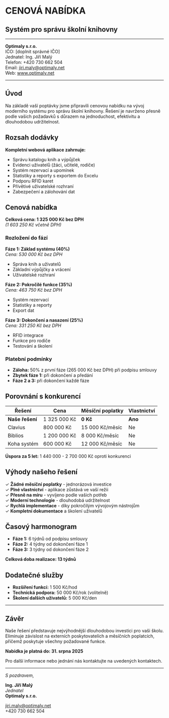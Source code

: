 # CENOVÁ NABÍDKA
## Systém pro správu školní knihovny

---

**Optimaly s.r.o.**  
IČO: [doplnit správné IČO]  
Jednatel: Ing. Jiří Malý  
Telefon: +420 730 662 504  
Email: jiri.maly@optimaly.net  
Web: www.optimaly.net

---

## Úvod

Na základě vaší poptávky jsme připravili cenovou nabídku na vývoj moderního systému pro správu školní knihovny. Řešení je navrženo přesně podle vašich požadavků s důrazem na jednoduchost, efektivitu a dlouhodobou udržitelnost.

## Rozsah dodávky

**Kompletní webová aplikace zahrnuje:**
- Správu katalogu knih a výpůjček
- Evidenci uživatelů (žáci, učitelé, rodiče)
- Systém rezervací a upomínek
- Statistiky a reporty s exportem do Excelu
- Podporu RFID karet
- Přívětivé uživatelské rozhraní
- Zabezpečení a zálohování dat

## Cenová nabídka

**Celková cena: 1 325 000 Kč bez DPH**  
*(1 603 250 Kč včetně DPH)*

### Rozložení do fází

**Fáze 1: Základ systému (40%)**  
*Cena: 530 000 Kč bez DPH*
- Správa knih a uživatelů
- Základní výpůjčky a vrácení
- Uživatelské rozhraní

**Fáze 2: Pokročilé funkce (35%)**  
*Cena: 463 750 Kč bez DPH*
- Systém rezervací
- Statistiky a reporty
- Export dat

**Fáze 3: Dokončení a nasazení (25%)**  
*Cena: 331 250 Kč bez DPH*
- RFID integrace
- Funkce pro rodiče
- Testování a školení

### Platební podmínky

- **Záloha:** 50% z první fáze (265 000 Kč bez DPH) při podpisu smlouvy
- **Zbytek fáze 1:** při dokončení a předání
- **Fáze 2 a 3:** při dokončení každé fáze

## Porovnání s konkurencí

| Řešení | Cena | Měsíční poplatky | Vlastnictví |
|--------|------|------------------|-------------|
| **Naše řešení** | 1 325 000 Kč | **0 Kč** | **Ano** |
| Clavius | 800 000 Kč | 15 000 Kč/měsíc | Ne |
| Biblios | 1 200 000 Kč | 8 000 Kč/měsíc | Ne |
| Koha systém | 600 000 Kč | 12 000 Kč/měsíc | Ne |

**Úspora za 5 let:** 1 440 000 - 2 700 000 Kč oproti konkurenci

## Výhody našeho řešení

✓ **Žádné měsíční poplatky** - jednorázová investice  
✓ **Plné vlastnictví** - aplikace zůstává ve vaší režii  
✓ **Přesně na míru** - vyvíjeno podle vašich potřeb  
✓ **Moderní technologie** - dlouhodobá udržitelnost  
✓ **Rychlá implementace** - díky pokročilým vývojovým nástrojům  
✓ **Kompletní dokumentace** a školení uživatelů

## Časový harmonogram

- **Fáze 1:** 6 týdnů od podpisu smlouvy
- **Fáze 2:** 4 týdny od dokončení fáze 1
- **Fáze 3:** 3 týdny od dokončení fáze 2

**Celková doba realizace: 13 týdnů**

## Dodatečné služby

- **Rozšíření funkcí:** 1 500 Kč/hod
- **Technická podpora:** 50 000 Kč/rok (volitelně)
- **Školení dalších uživatelů:** 5 000 Kč/den

---

## Závěr

Naše řešení představuje nejvýhodnější dlouhodobou investici pro vaši školu. Eliminuje závislost na externích poskytovatelích a měsíčních poplatcích, přičemž poskytuje všechny požadované funkce.

**Nabídka je platná do: 31. srpna 2025**

Pro další informace nebo jednání nás kontaktujte na uvedených kontaktech.

---

*S pozdravem,*  

**Ing. Jiří Malý**  
*Jednatel*  
**Optimaly s.r.o.**

jiri.maly@optimaly.net  
+420 730 662 504